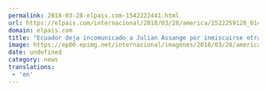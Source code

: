 ```yaml
---
permalink: 2018-03-28-elpais.com-1542222441.html
url: https://elpais.com/internacional/2018/03/28/america/1522259128_014157.html#?ref=rss&format=simple&link=link
domain: elpais.com
title: "Ecuador deja incomunicado a Julian Assange por inmiscuirse otra vez en política internacional"
image: https://ep00.epimg.net/internacional/imagenes/2018/03/28/america/1522259128_014157_1522259552_rrss_normal.jpg
date: undefined
category: news
translations: 
 - 'en'
---
```


